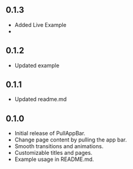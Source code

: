 ## 0.1.3

- Added Live Example
- 
## 0.1.2

- Updated example

## 0.1.1

- Updated readme.md

## 0.1.0

- Initial release of PullAppBar.
- Change page content by pulling the app bar.
- Smooth transitions and animations.
- Customizable titles and pages.
- Example usage in README.md.
